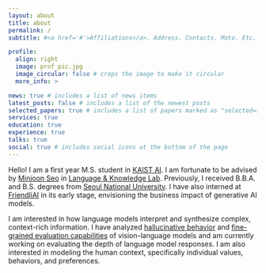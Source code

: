 ```yaml
---
layout: about
title: about
permalink: /
subtitle: #<a href='#'>Affiliations</a>. Address. Contacts. Moto. Etc.

profile:
  align: right
  image: prof_pic.jpg
  image_circular: false # crops the image to make it circular
  more_info: >

news: true # includes a list of news items
latest_posts: false # includes a list of the newest posts
selected_papers: true # includes a list of papers marked as "selected={true}"
services: true
education: true
experience: true
talks: true
social: true # includes social icons at the bottom of the page
---
```


<!-- Write your biography here. Tell the world about yourself. Link to your favorite [subreddit](http://reddit.com). You can put a picture in, too. The code is already in, just name your picture `prof_pic.jpg` and put it in the `img/` folder.

Put your address / P.O. box / other info right below your picture. You can also disable any of these elements by editing `profile` property of the YAML header of your `_pages/about.md`. Edit `_bibliography/papers.bib` and Jekyll will render your [publications page](/al-folio/publications/) automatically.

Link to your social media connections, too. This theme is set up to use [Font Awesome icons](https://fontawesome.com/) and [Academicons](https://jpswalsh.github.io/academicons/), like the ones below. Add your Facebook, Twitter, LinkedIn, Google Scholar, or just disable all of them. -->

Hello! I am a first year M.S. student in [KAIST AI](https://gsai.kaist.ac.kr/). I am fortunate to be advised by [Minjoon Seo](https://seominjoon.github.io/) in [Language & Knowledge Lab](https://LKLab.kaist.ac.kr/). Previously, I received B.B.A. and B.S. degrees from [Seoul National University](https://en.snu.ac.kr/index.html). I have also interned at [FriendliAI](https://friendli.ai/) in its early stage, envisioning the business impact of generative AI models.  
  
I am interested in how language models interpret and synthesize complex, context-rich information. I have analyzed [hallucinative behavior](https://arxiv.org/abs/2311.07362) and [fine-grained evaluation capabilities](https://arxiv.org/abs/2401.06591) of vision-language models and am currently working on evaluating the depth of language model responses. I am also interested in modeling the human context, specifically individual values, behaviors, and preferences.